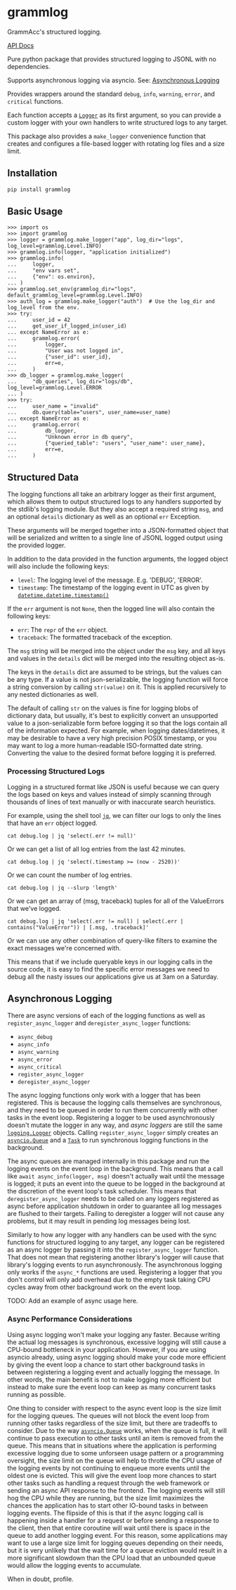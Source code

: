 # grammlog

GrammAcc's structured logging.

[API Docs](https://grammacc.github.io/grammlog)

Pure python package that provides structured logging to JSONL with no dependencies.

Supports asynchronous logging via asyncio. See: [Asynchronous Logging](#asynchronous-logging)

Provides wrappers around the standard `debug`, `info`, `warning`, `error`, and `critical`
functions.

Each function accepts a [`Logger`](https://docs.python.org/3/library/logging.html#logging.Logger)
as its first argument, so you can provide a custom logger with your own handlers to write
structured logs to any target.

This package also provides a `make_logger` convenience function that creates and configures
a file-based logger with rotating log files and a size limit.

## Installation

```bash
pip install grammlog
```

## Basic Usage

```pycon
>>> import os
>>> import grammlog
>>> logger = grammlog.make_logger("app", log_dir="logs", log_level=grammlog.Level.INFO)
>>> grammlog.info(logger, "application initialized")
>>> grammlog.info(
...     logger,
...     "env vars set",
...     {"env": os.environ},
... )
>>> grammlog.set_env(grammlog_dir="logs", default_grammlog_level=grammlog.Level.INFO)
>>> auth_log = grammlog.make_logger("auth")  # Use the log_dir and log_level from the env.
>>> try:
...     user_id = 42
...     get_user_if_logged_in(user_id)
... except NameError as e:
...     grammlog.error(
...         logger,
...         "User was not logged in",
...         {"user_id": user_id},
...         err=e,
...     )
>>> db_logger = grammlog.make_logger(
...     "db_queries", log_dir="logs/db", log_level=grammlog.Level.ERROR
... )
>>> try:
...     user_name = "invalid"
...     db.query(table="users", user_name=user_name)
... except NameError as e:
...     grammlog.error(
...         db_logger,
...         "Unknown error in db query",
...         {"queried_table": "users", "user_name": user_name},
...         err=e,
...     )

```

## Structured Data

The logging functions all take an arbitrary logger as their first argument, which
allows them to output structured logs to any handlers supported by the stdlib's logging module.
But they also accept a required string `msg`, and an optional `details` dictionary as well as
an optional `err` Exception.

These arguments will be merged together into a JSON-formatted object that will be serialized
and written to a single line of JSONL logged output using the provided logger.

In addition to the data provided in the function arguments, the logged object will also include
the following keys:

  - `level`: The logging level of the message. E.g. 'DEBUG', 'ERROR'.
  - `timestamp`: The timestamp of the logging event in UTC as given by
[`datetime.datetime.timestamp()`](https://docs.python.org/3/library/datetime.html#datetime.datetime.timestamp)


If the `err` argument is not `None`, then the logged line will also contain the following keys:

  - `err`: The `repr` of the `err` object.
  - `traceback`: The formatted traceback of the exception.

The `msg` string will be merged into the object under the `msg` key, and all keys and values
in the `details` dict will be merged into the resulting object as-is.

The keys in the `details` dict are assumed to be strings, but the values can be any type.
If a value is not json-serializable, the logging function will force a string conversion
by calling `str(value)` on it. This is applied recursively to any nested dictionaries as well.

The default of calling `str` on the values is fine for logging blobs of dictionary data, but
usually, it's best to explicitly convert an unsupported value to a json-serializable form before
logging it so that the logs contain all of the information expected. For example, when logging
dates/datetimes, it may be desirable to have a very high precision POSIX timestamp, or you may
want to log a more human-readable ISO-formatted date string. Converting the value to the desired
format before logging it is preferred.

### Processing Structured Logs

Logging in a structured format like JSON is useful because we can query the logs
based on keys and values instead of simply scanning through thousands of lines
of text manually or with inaccurate search heuristics.

For example, using the shell tool [`jq`](https://jqlang.github.io/jq/), we can
filter our logs to only the lines that have an `err` object logged.

    cat debug.log | jq 'select(.err != null)'

Or we can get a list of all log entries from the last 42 minutes.

    cat debug.log | jq 'select(.timestamp >= (now - 2520))'

Or we can count the number of log entries.

    cat debug.log | jq --slurp 'length'

Or we can get an array of (msg, traceback) tuples for all of the ValueErrors that we've logged.

    cat debug.log | jq 'select(.err != null) | select(.err | contains("ValueError")) | [.msg, .traceback]'

Or we can use any other combination of query-like filters to examine the exact
messages we're concerned with.

This means that if we include queryable keys in our logging calls in the source code, it is
easy to find the specific error messages we need to debug all the nasty issues our applications
give us at 3am on a Saturday.

## Asynchronous Logging

There are async versions of each of the logging functions as well as
`register_async_logger` and `deregister_async_logger` functions:

- `async_debug`
- `async_info`
- `async_warning`
- `async_error`
- `async_critical`
- `register_async_logger`
- `deregister_async_logger`

The async logging functions only work with a logger that has been registered.
This is because the logging calls themselves are synchronous, and they
need to be queued in order to run them concurrently with other tasks in the event
loop. Registering a logger to be used asynchronously doesn't mutate the logger in
any way, and *async loggers* are still the same
[`logging.Logger`](https://docs.python.org/3/library/logging.html#logging.Logger)
objects. Calling `register_async_logger` simply creates an
[`asyncio.Queue`](https://docs.python.org/3/library/asyncio-queue.html#asyncio.Queue)
and a [`Task`](https://docs.python.org/3/library/asyncio-task.html#task-object)
to run synchronous logging functions in the background.

The async queues are managed internally in this package and run the logging
events on the event loop in the background. This means that a call like
`await async_info(logger, msg)` doesn't actually wait until the message is logged;
it puts an event into the queue to be logged in the background at the discretion of
the event loop's task scheduler. This means that `deregister_async_logger` needs to
be called on any loggers registered as async before application shutdown in order to
guarantee all log messages are flushed to their targets. Failing to deregister a
logger will not cause any problems, but it may result in pending log messages being
lost.

Similarly to how any logger with any handlers can be used with the sync functions
for structured logging to any target, any logger can be registered as an async logger by passing
it into the `register_async_logger` function. That does not mean that registering another library's
logger will cause that library's logging events to run asynchronously. The asynchronous logging only
works if the `async_*` functions are used. Registering a logger that you don't control will only add
overhead due to the empty task taking CPU cycles away from other background work on the event loop.

TODO: Add an example of async usage here.


### Async Performance Considerations

Using async logging won't make your logging any faster. Because writing the actual log messages
is synchronous, excessive logging will still cause a CPU-bound bottleneck in your application.
However, if you are using asyncio already, using async logging should make your code more efficient
by giving the event loop a chance to start other background tasks in between registering a logging
event and actually logging the message. In other words, the main benefit is not to make logging more
efficient but instead to make sure the event loop can keep as many concurrent tasks running as
possible.

One thing to consider with respect to the async event loop is the size limit for the logging
queues. The queues will not block the event loop from
running other tasks regardless of the size limit, but there are tradeoffs to consider.
Due to the way
[`asyncio.Queue`](https://docs.python.org/3/library/asyncio-queue.html#asyncio.Queue)
works, when the queue is full, it will continue to pass execution to other tasks until
an item is removed from the queue. This means that in situations where the application is
performing excessive logging due to some unforseen usage pattern or a programming oversight, the
size limit on the queue will help to throttle the CPU usage of the logging events by not continuing
to enqueue more events until the oldest one is evicted. This will give the event loop more chances
to start other tasks such as handling a request through the web framework or sending an async API
response to the frontend. The logging events will still hog the CPU while they are running, but
the size limit maximizes the chances the application has to start other IO-bound tasks in between
logging events. The flipside of this is that if the async logging call is happening inside a handler
for a request or before sending a response to the client, then that entire coroutine will wait until
there is space in the queue to add another logging event. For this reason, some applications may
want to use a large size limit for logging queues depending on their needs, but it is very unlikely
that the wait time for a queue eviction would result in a more significant slowdown than the CPU
load that an unbounded queue would allow the logging events to accumulate.

When in doubt, profile.
